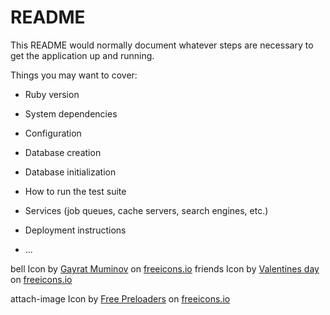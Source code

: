 # README

This README would normally document whatever steps are necessary to get the
application up and running.

Things you may want to cover:

* Ruby version

* System dependencies

* Configuration

* Database creation

* Database initialization

* How to run the test suite

* Services (job queues, cache servers, search engines, etc.)

* Deployment instructions

* ...


bell Icon by <a class="link_pro" href="https://freeicons.io/general-icons-set/bell-icon-37589">Gayrat Muminov</a>
                on <a href="https://freeicons.io">freeicons.io</a>
friends Icon by <a class="link_pro" href="https://freeicons.io/undefined/friends-embrace-friendship-friendly-team-icon-1035096">Valentines day</a>
                on <a href="https://freeicons.io">freeicons.io</a>

attach-image Icon by <a class="link_pro" href="https://freeicons.io/material-icons-images/add-photo-alternate-icon-15213">Free Preloaders</a>
                on <a href="https://freeicons.io">freeicons.io</a>
